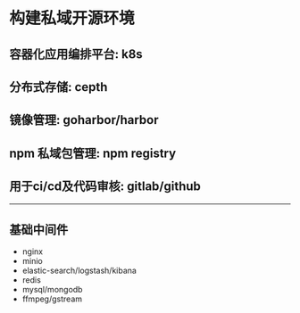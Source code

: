 # 构建私域开源环境

## 容器化应用编排平台: k8s

## 分布式存储: cepth

## 镜像管理: goharbor/harbor

## npm 私域包管理: npm registry

## 用于ci/cd及代码审核:  gitlab/github

___

## 基础中间件

- nginx
- minio
- elastic-search/logstash/kibana
- redis
- mysql/mongodb
- ffmpeg/gstream
